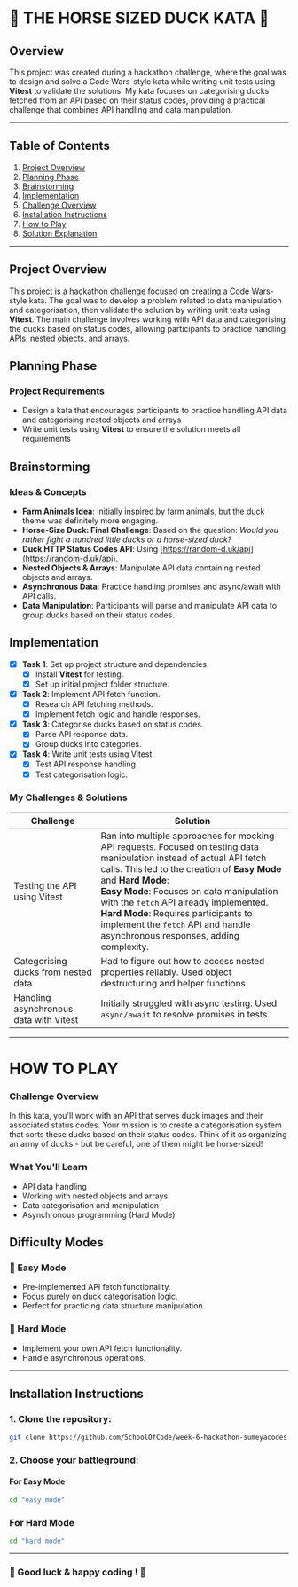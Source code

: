 # 🦆 THE HORSE SIZED DUCK KATA 🦆

## Overview

This project was created during a hackathon challenge, where the goal was to design and solve a Code Wars-style kata while writing unit tests using **Vitest** to validate the solutions. My kata focuses on categorising ducks fetched from an API based on their status codes, providing a practical challenge that combines API handling and data manipulation.

---

## Table of Contents

1. [Project Overview](#project-overview)
2. [Planning Phase](#planning-phase)
3. [Brainstorming](#brainstorming)
4. [Implementation](#implementation)
5. [Challenge Overview](#challenge-overview)
6. [Installation Instructions](#installation-instructions)
7. [How to Play](#how-to-play)
8. [Solution Explanation](#solution-explanation)

---

## Project Overview

This project is a hackathon challenge focused on creating a Code Wars-style kata. The goal was to develop a problem related to data manipulation and categorisation, then validate the solution by writing unit tests using **Vitest**. The main challenge involves working with API data and categorising the ducks based on status codes, allowing participants to practice handling APIs, nested objects, and arrays.

## Planning Phase

### Project Requirements

- Design a kata that encourages participants to practice handling API data and categorising nested objects and arrays
- Write unit tests using **Vitest** to ensure the solution meets all requirements

## Brainstorming

### Ideas & Concepts

- **Farm Animals Idea**: Initially inspired by farm animals, but the duck theme was definitely more engaging.
- **Horse-Size Duck: Final Challenge**: Based on the question: _Would you rather fight a hundred little ducks or a horse-sized duck?_
- **Duck HTTP Status Codes API**: Using [https://random-d.uk/api](https://random-d.uk/api).
- **Nested Objects & Arrays**: Manipulate API data containing nested objects and arrays.
- **Asynchronous Data**: Practice handling promises and async/await with API calls.
- **Data Manipulation**: Participants will parse and manipulate API data to group ducks based on their status codes.

## Implementation

- [x] **Task 1**: Set up project structure and dependencies.
  - [x] Install **Vitest** for testing.
  - [x] Set up initial project folder structure.
- [x] **Task 2**: Implement API fetch function.
  - [x] Research API fetching methods.
  - [x] Implement fetch logic and handle responses.
- [x] **Task 3**: Categorise ducks based on status codes.
  - [x] Parse API response data.
  - [x] Group ducks into categories.
- [x] **Task 4**: Write unit tests using Vitest.
  - [x] Test API response handling.
  - [x] Test categorisation logic.

### My Challenges & Solutions

| Challenge                              | Solution                                                                                                                                                                                                                                                                                                                                                                                                            |
| -------------------------------------- | ------------------------------------------------------------------------------------------------------------------------------------------------------------------------------------------------------------------------------------------------------------------------------------------------------------------------------------------------------------------------------------------------------------------- |
| Testing the API using Vitest           | Ran into multiple approaches for mocking API requests. Focused on testing data manipulation instead of actual API fetch calls. This led to the creation of **Easy Mode** and **Hard Mode**: <br> **Easy Mode**: Focuses on data manipulation with the `fetch` API already implemented. <br> **Hard Mode**: Requires participants to implement the `fetch` API and handle asynchronous responses, adding complexity. |
| Categorising ducks from nested data    | Had to figure out how to access nested properties reliably. Used object destructuring and helper functions.                                                                                                                                                                                                                                                                                                         |
| Handling asynchronous data with Vitest | Initially struggled with async testing. Used `async/await` to resolve promises in tests.                                                                                                                                                                                                                                                                                                                            |

---

# HOW TO PLAY

### Challenge Overview

In this kata, you'll work with an API that serves duck images and their associated status codes. Your mission is to create a categorisation system that sorts these ducks based on their status codes. Think of it as organizing an army of ducks - but be careful, one of them might be horse-sized!

### What You'll Learn

- API data handling
- Working with nested objects and arrays
- Data categorisation and manipulation
- Asynchronous programming (Hard Mode)

## Difficulty Modes

### 🐥 Easy Mode

- Pre-implemented API fetch functionality.
- Focus purely on duck categorisation logic.
- Perfect for practicing data structure manipulation.

### 🦢 Hard Mode

- Implement your own API fetch functionality.
- Handle asynchronous operations.

---

## Installation Instructions

### 1. Clone the repository:

```bash
git clone https://github.com/SchoolOfCode/week-6-hackathon-sumeyacodes.git
```

### 2. Choose your battleground:

#### For Easy Mode

```bash
cd "easy mode"
```

### For Hard Mode

```bash
cd "hard mode"
```

---

### 🌟 Good luck & happy coding ! 🌟
